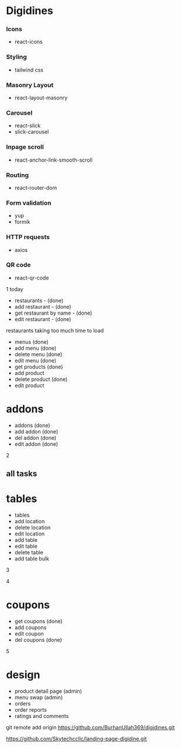 # Digidines

### Icons
- react-icons

### Styling
- tailwind css

### Masonry Layout 
- react-layout-masonry

### Carousel
- react-slick
- slick-carousel

### Inpage scroll
- react-anchor-link-smooth-scroll

### Routing
- react-router-dom

### Form validation
- yup
- formik

### HTTP requests
- axios

### QR code 
- react-qr-code

    
1
today
- restaurants - (done)
- add restaurant - (done)
- get restaurant by name - (done)
- edit restaurant - (done)

restaurants taking too much time to load

- menus (done)
- add menu (done)
- delete menu (done)
- edit menu (done)
- get products (done)
- add product 
- delete product (done)
- edit product

# addons
- addons (done)
- add addon (done)
- del addon (done)
- edit addon (done)

2
## all tasks
# tables
- tables
- add location
- delete location
- edit location
- add table
- edit table
- delete table
- add table bulk

3

4
# coupons
- get coupons (done)
- add coupons
- edit coupon
- del coupons (done)

5
# design
- product detail page (admin)
- menu swap (admin)
- orders
- order reports
- ratings and comments


git remote add origin https://github.com/BurhanUllah369/digidines.git

https://github.com/Skytechccllc/landing-page-digidine.git
